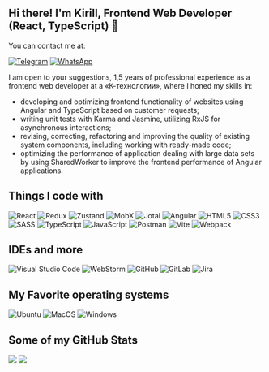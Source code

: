 ## Hi there! I'm Kirill, Frontend Web Developer (React, TypeScript) 👋

You can contact me at:

[![Telegram](https://img.shields.io/badge/Telegram-2CA5E0?style=for-the-badge&logo=telegram&logoColor=white)](https://t.me/linner_kot)
[![WhatsApp](https://img.shields.io/badge/Whatsapp-2CA5E0?style=for-the-badge&logo=whatsapp&logoColor=white&color=#26d367)](https://wa.me/79035740830?text=)

I am open to your suggestions, 1,5 years of professional experience as a frontend web developer at a «К-технологии», where I honed my skills in:

- developing and optimizing frontend functionality of websites using Angular and TypeScript based on customer requests;
- writing unit tests with Karma and Jasmine, utilizing RxJS for asynchronous interactions;
- revising, correcting, refactoring and improving the quality of existing system components, including working with ready-made code;
- optimizing the performance of application dealing with large data sets by using SharedWorker to improve the frontend performance of Angular applications.

## Things I code with

![React](https://img.shields.io/badge/react-%2320232a.svg?style=for-the-badge&logo=react&logoColor=%2361DAFB)
![Redux](https://img.shields.io/badge/redux-%23593d88.svg?style=for-the-badge&logo=redux&logoColor=white)
![Zustand](https://img.shields.io/badge/zustand-%232F3B3F.svg?style=for-the-badge&logo=zustand&logoColor=white)
![MobX](https://img.shields.io/badge/mobx-%23F89C42.svg?style=for-the-badge&logo=mobx&logoColor=white)
![Jotai](https://img.shields.io/badge/jotai-%23F7B93E.svg?style=for-the-badge&logo=jotai&logoColor=white)
![Angular](https://img.shields.io/badge/angular-%23E23237.svg?style=for-the-badge&logo=angular&logoColor=white)
![HTML5](https://img.shields.io/badge/html5-%23E34F26.svg?style=for-the-badge&logo=html5&logoColor=white)
![CSS3](https://img.shields.io/badge/css3-%231572B6.svg?style=for-the-badge&logo=css3&logoColor=white)
![SASS](https://img.shields.io/badge/SASS-hotpink.svg?style=for-the-badge&logo=SASS&logoColor=white)
![TypeScript](https://img.shields.io/badge/typescript-%23007ACC.svg?style=for-the-badge&logo=typescript&logoColor=white)
![JavaScript](https://img.shields.io/badge/javascript-%23323330.svg?style=for-the-badge&logo=javascript&logoColor=%23F7DF1E)
![Postman](https://img.shields.io/badge/postman-%23FF6C37.svg?style=for-the-badge&logo=postman&logoColor=white)
![Vite](https://img.shields.io/badge/vite-%230A1F1D.svg?style=for-the-badge&logo=vite&logoColor=white)
![Webpack](https://img.shields.io/badge/webpack-%238DD6F9.svg?style=for-the-badge&logo=webpack&logoColor=black)

## IDEs and more

![Visual Studio Code](https://img.shields.io/badge/Visual%20Studio%20Code-0078d7.svg?style=for-the-badge&logo=visual-studio-code&logoColor=white)
![WebStorm](https://img.shields.io/badge/webstorm-000000.svg?style=for-the-badge&logo=webstorm&logoColor=white)
![GitHub](https://img.shields.io/badge/github-%23121011.svg?style=for-the-badge&logo=github&logoColor=white)
![GitLab](https://img.shields.io/badge/gitlab-%23181717.svg?style=for-the-badge&logo=gitlab&logoColor=white)
![Jira](https://img.shields.io/badge/jira-%230A0F2A.svg?style=for-the-badge&logo=jira&logoColor=white)

## My Favorite operating systems

![Ubuntu](https://img.shields.io/badge/Ubuntu-E95420?style=for-the-badge&logo=ubuntu&logoColor=white)
![MacOS](https://img.shields.io/badge/macos-%231B1D1F.svg?style=for-the-badge&logo=apple&logoColor=white)
![Windows](https://img.shields.io/badge/windows-%23327B9A.svg?style=for-the-badge&logo=windows&logoColor=white)

## Some of my GitHub Stats
![](https://github-profile-summary-cards.vercel.app/api/cards/repos-per-language?username=Linner-Kot&theme=transparent)
![](https://github-profile-summary-cards.vercel.app/api/cards/profile-details?username=Linner-Kot&theme=transparent)
